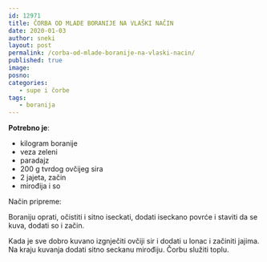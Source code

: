```yaml
---
id: 12971
title: ČORBA OD MLADE BORANIJE NA VLAŠKI NAČIN
date: 2020-01-03
author: sneki
layout: post
permalink: /corba-od-mlade-boranije-na-vlaski-nacin/
published: true
image: 
posno: 
categories:
   - supe i čorbe
tags:
   - boranija
---
```

**Potrebno je**:

* kilogram boranije
* veza zeleni
* paradajz
* 200 g tvrdog ovčijeg sira
* 2 jajeta, začin
* mirođija i so

Način pripreme:

Boraniju oprati, očistiti i sitno iseckati, dodati iseckano povrće i staviti da se kuva, dodati so i začin.

Kada je sve dobro kuvano izgnječiti ovčiji sir i dodati u lonac i začiniti jajima. Na kraju kuvanja dodati sitno seckanu mirođiju. Čorbu služiti toplu.

  

